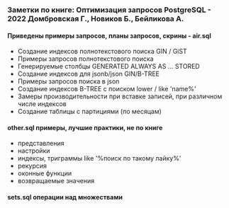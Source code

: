 ### Заметки по книге: Оптимизация запросов PostgreSQL - 2022 Домбровская Г., Новиков Б., Бейликова А.

#### Приведены примеры запросов, планы запросов, скрины - air.sql

- Создание индексов полнотекстового поиска GIN / GiST
- Примеры запросов полнотекстового поиска
- Генерируемые столбцы GENERATED ALWAYS AS ... STORED
- Создание индексов для jsonb/json GIN/B-TREE
- Примеры запросов поиска в json
- Создание индексов B-TREE с поиском lower / like 'name%'
- Замеры производительности при вставке записей, при различном числе индексов 
- Создание таблицы с партициями (по месяцам)

#### other.sql примеры, лучшие практики, не по книге
- представления
- настройки 
- индексы, триграммы like '%поиск по такому лайку%'
- рекурсия
- оконные функции
- возвращаемые значения

#### sets.sql операции над множествами 